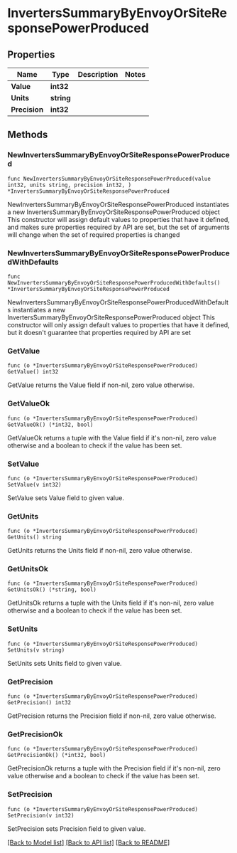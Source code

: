 # InvertersSummaryByEnvoyOrSiteResponsePowerProduced

## Properties

Name | Type | Description | Notes
------------ | ------------- | ------------- | -------------
**Value** | **int32** |  | 
**Units** | **string** |  | 
**Precision** | **int32** |  | 

## Methods

### NewInvertersSummaryByEnvoyOrSiteResponsePowerProduced

`func NewInvertersSummaryByEnvoyOrSiteResponsePowerProduced(value int32, units string, precision int32, ) *InvertersSummaryByEnvoyOrSiteResponsePowerProduced`

NewInvertersSummaryByEnvoyOrSiteResponsePowerProduced instantiates a new InvertersSummaryByEnvoyOrSiteResponsePowerProduced object
This constructor will assign default values to properties that have it defined,
and makes sure properties required by API are set, but the set of arguments
will change when the set of required properties is changed

### NewInvertersSummaryByEnvoyOrSiteResponsePowerProducedWithDefaults

`func NewInvertersSummaryByEnvoyOrSiteResponsePowerProducedWithDefaults() *InvertersSummaryByEnvoyOrSiteResponsePowerProduced`

NewInvertersSummaryByEnvoyOrSiteResponsePowerProducedWithDefaults instantiates a new InvertersSummaryByEnvoyOrSiteResponsePowerProduced object
This constructor will only assign default values to properties that have it defined,
but it doesn't guarantee that properties required by API are set

### GetValue

`func (o *InvertersSummaryByEnvoyOrSiteResponsePowerProduced) GetValue() int32`

GetValue returns the Value field if non-nil, zero value otherwise.

### GetValueOk

`func (o *InvertersSummaryByEnvoyOrSiteResponsePowerProduced) GetValueOk() (*int32, bool)`

GetValueOk returns a tuple with the Value field if it's non-nil, zero value otherwise
and a boolean to check if the value has been set.

### SetValue

`func (o *InvertersSummaryByEnvoyOrSiteResponsePowerProduced) SetValue(v int32)`

SetValue sets Value field to given value.


### GetUnits

`func (o *InvertersSummaryByEnvoyOrSiteResponsePowerProduced) GetUnits() string`

GetUnits returns the Units field if non-nil, zero value otherwise.

### GetUnitsOk

`func (o *InvertersSummaryByEnvoyOrSiteResponsePowerProduced) GetUnitsOk() (*string, bool)`

GetUnitsOk returns a tuple with the Units field if it's non-nil, zero value otherwise
and a boolean to check if the value has been set.

### SetUnits

`func (o *InvertersSummaryByEnvoyOrSiteResponsePowerProduced) SetUnits(v string)`

SetUnits sets Units field to given value.


### GetPrecision

`func (o *InvertersSummaryByEnvoyOrSiteResponsePowerProduced) GetPrecision() int32`

GetPrecision returns the Precision field if non-nil, zero value otherwise.

### GetPrecisionOk

`func (o *InvertersSummaryByEnvoyOrSiteResponsePowerProduced) GetPrecisionOk() (*int32, bool)`

GetPrecisionOk returns a tuple with the Precision field if it's non-nil, zero value otherwise
and a boolean to check if the value has been set.

### SetPrecision

`func (o *InvertersSummaryByEnvoyOrSiteResponsePowerProduced) SetPrecision(v int32)`

SetPrecision sets Precision field to given value.



[[Back to Model list]](../README.md#documentation-for-models) [[Back to API list]](../README.md#documentation-for-api-endpoints) [[Back to README]](../README.md)


